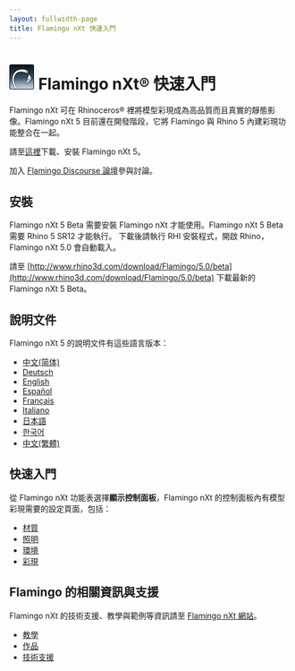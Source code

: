 ```yaml
---
layout: fullwidth-page
title: Flamingo nXt 快速入門
---
```


<!-- TODO: This page mentions "Work in Progress" and "Flamingo Beta" and has to be updated once Flamingo has been released -->

# ![images/flamingotab.svg](images/flamingotab.svg) Flamingo nXt® 快速入門
Flamingo nXt 可在 Rhinoceros® 裡將模型彩現成為高品質而且真實的靜態影像。Flamingo nXt 5 目前還在開發階段，它將 Flamingo 與 Rhino 5 內建彩現功能整合在一起。

請至[這裡](http://www.rhino3d.com/download/flamingo/5/beta)下載、安裝 Flamingo nXt 5。

加入 [Flamingo Discourse 論壇](http://chinese.discourse.mcneel.com/c/flamingo)參與討論。

## 安裝

Flamingo nXt 5 Beta 需要安裝 Flamingo nXt 才能使用。Flamingo nXt 5 Beta 需要 Rhino 5 SR12 才能執行。
下載後請執行 RHI 安裝程式，開啟 Rhino，Flamingo nXt 5.0 會自動載入。

請至 [http://www.rhino3d.com/download/Flamingo/5.0/beta](http://www.rhino3d.com/download/Flamingo/5.0/beta) 下載最新的 Flamingo nXt 5 Beta。

## 說明文件
Flamingo nXt 5 的說明文件有這些語言版本：

* [中文(简体)]({{baseurl}}/cn/flamingo/5/help)
* [Deutsch]({{baseurl}}/de/flamingo/5/help)
* [English]({{baseurl}}/en/flamingo/5/help)
* [Español]({{baseurl}}/es/flamingo/5/help)
* [Français]({{baseurl}}/fr/flamingo/5/help)
* [Italiano]({{baseurl}}/it/flamingo/5/help)
* [日本語]({{baseurl}}/jp/flamingo/5/help)
* [한국어]({{baseurl}}/kr/flamingo/5/help)
* [中文(繁體)]({{baseurl}}/tw/flamingo/5/help)

## 快速入門
從 Flamingo nXt 功能表選擇**顯示控制面板**，Flamingo nXt 的控制面板內有模型彩現需要的設定頁面，包括：

* [材質](../help/material-editor.html)
* [照明](../help/lighting-tab.html)
* [環境](../help/environment-tab.html)
* [彩現](../help/render-tab.html)

## Flamingo 的相關資訊與支援
Flamingo nXt 的技術支援、教學與範例等資訊請至 [Flamingo nXt 網站](http://nxt.flamingo3d.com/)。

 * [教學](http://nxt.flamingo3d.com/page/tutorials-and-documentation)
 * [作品](http://nxt.flamingo3d.com/photo)
 * [技術支援](http://discourse.mcneel.com/c/rendering/flamingo)
